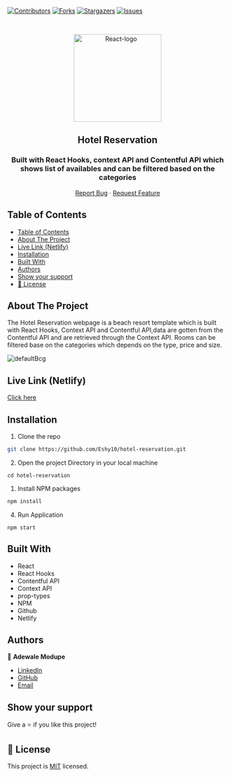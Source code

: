 [![Contributors][contributors-shield]][contributors-url]
[![Forks][forks-shield]][forks-url]
[![Stargazers][stars-shield]][stars-url]
[![Issues][issues-shield]][issues-url]

<!-- PROJECT LOGO -->

<br />
<p align="center">
   <a href="https://github.com/Eshy10/hotel-reservation">
    <p align="center"> <img src="./src/asset/soccer.jpg" alt="React-logo" width="200" height="200"> </p>
  </a>
  <h2 align="center">Hotel Reservation</h2>
  <h3 align="center"> Built with React Hooks, context API and Contentful API which shows list of availables and can be filtered based on the categories </h3>

  <p align="center">
    <a href="https://github.com/Eshy10/hotel-reservation/issues">Report Bug</a>
    · 
    <a href="https://github.com/Eshy10/hotel-reservation/issues">Request Feature</a>
  </p>
</p>

<!-- TABLE OF CONTENTS -->
## Table of Contents

- [Table of Contents](#table-of-contents)
- [About The Project](#about-the-project)
- [Live Link (Netlify)](#live-link-netlify)
- [Installation](#installation)
- [Built With](#built-with)
- [Authors](#authors)
- [Show your support](#show-your-support)
- [📝 License](#-license)

<!-- ABOUT THE PROJECT -->
## About The Project

The Hotel Reservation webpage is a beach resort template which is built with React Hooks, Context API and Contentful API,data are gotten from the Contentful API and are retrieved through the Context API. Rooms can be filtered base on the categories which depends on the type, price and size.

![defaultBcg](https://user-images.githubusercontent.com/52670459/98670686-5594b980-2353-11eb-9d7d-2c6576a21254.jpg)


<!-- Live Link (Netlify) -->

## Live Link (Netlify)

[Click here]( https://beachresortt.netlify.app)

<!-- INSTALLATION -->

## Installation

1. Clone the repo
```sh
git clone https://github.com/Eshy10/hotel-reservation.git
```
2. Open the project Directory in your local machine
```
cd hotel-reservation
```
1. Install NPM packages
```sh
npm install
```
4. Run Application
```JS
npm start
```
<!-- BUILD WITH -->

## Built With

- React
- React Hooks
- Contentful API
- Context API
- prop-types
- NPM
- Github
- Netlify

<!-- CONTACT -->
## Authors

👤 **Adewale Modupe** 
    
- [LinkedIn](https://www.linkedin.com/in/adewale-adeshola/)
- [GitHub](https://github.com/Eshy10)
- [Email](adewalebose15@gmail.com)

## Show your support

Give a ⭐️ if you like this project!

<!-- MARKDOWN LINKS & IMAGES -->
<!-- https://www.markdownguide.org/basic-syntax/#reference-style-links -->
[contributors-shield]: https://img.shields.io/github/contributors/Eshy10/hotel-reservation.svg?style=flat-square
[contributors-url]: https://github.com/Eshy10/hotel-reservation/graphs/contributors
[forks-shield]: https://img.shields.io/github/forks/Eshy10/hotel-reservation.svg?style=flat-square
[forks-url]: https://github.com/Eshy10/hotel-reservation/network/members
[stars-shield]: https://img.shields.io/github/stars/Eshy10/hotel-reseration.svg?style=flat-square
[stars-url]: https://github.com/Eshy10/hotel-reservation/stargazers
[issues-shield]: https://img.shields.io/github/issues/Eshy10/hotel-reservation.svg?style=flat-square
[issues-url]: https://github.com/Eshy10/hotel-reservation/issues

## 📝 License

This project is [MIT](https://opensource.org/licenses/MIT) licensed.
